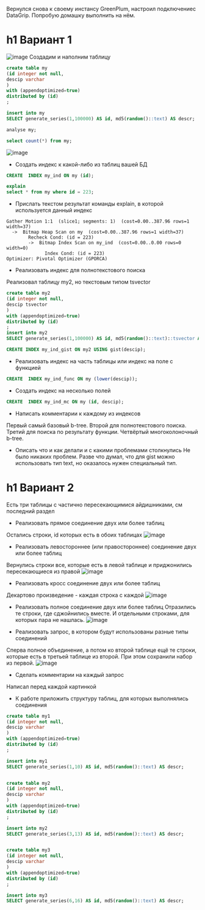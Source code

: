 Вернулся снова к своему инстансу GreenPlum, настроил подключениес DataGrip. Попробую домашку выполнить на нём.

h1 Вариант 1
==============
![image](https://user-images.githubusercontent.com/16693077/168903455-ac8226ae-c07a-413d-9853-1c91111397a9.png)
Создадим и наполним таблицу
``` sql
create table my
(id integer not null,
descip varchar
)
with (appendoptimized=true)
distributed by (id)
;

insert into my
SELECT generate_series(1,100000) AS id, md5(random()::text) AS descr;

analyse my;

select count(*) from my;
```
![image](https://user-images.githubusercontent.com/16693077/168904701-5e9d0eef-d008-4561-8d38-47bbc38d386f.png)

 - Создать индекс к какой-либо из таблиц вашей БД
``` sql
CREATE  INDEX my_ind ON my (id);

explain
select * from my where id = 223;
```
 - Прислать текстом результат команды explain, в которой используется данный индекс
``` console
Gather Motion 1:1  (slice1; segments: 1)  (cost=0.00..387.96 rows=1 width=37)
  ->  Bitmap Heap Scan on my  (cost=0.00..387.96 rows=1 width=37)
        Recheck Cond: (id = 223)
        ->  Bitmap Index Scan on my_ind  (cost=0.00..0.00 rows=0 width=0)
              Index Cond: (id = 223)
Optimizer: Pivotal Optimizer (GPORCA)
```
 - Реализовать индекс для полнотекстового поиска

Реализовал таблицу my2, но текстовым типом tsvector
``` sql
create table my2
(id integer not null,
descip tsvector
)
with (appendoptimized=true)
distributed by (id)
;
insert into my2
SELECT generate_series(1,100000) AS id, md5(random()::text)::tsvector AS descr;

CREATE INDEX my_ind_gist ON my2 USING gist(descip);
```
 - Реализовать индекс на часть таблицы или индекс на поле с функцией
``` sql
CREATE  INDEX my_ind_func ON my (lower(descip));
```
 - Создать индекс на несколько полей
``` sql
CREATE  INDEX my_ind_mc ON my (id, descip);
```
 - Написать комментарии к каждому из индексов

Первый самый базовый b-tree. Второй для полнотекстового поиска. Третий для поиска по результату функции. Четвёртый многоколоночный b-tree.
 - Описать что и как делали и с какими проблемами столкнулись 
Не было никаких проблем. Разве что думал, что для gist можно использовать тип text, но оказалось нужен специальный тип.



h1 Вариант 2
==============
Есть три таблицы с частично пересекающимися айдишниками, см последний раздел
 - Реализовать прямое соединение двух или более таблиц

Остались строки, id которых есть в обоих таблицах
![image](https://user-images.githubusercontent.com/16693077/168920362-a42130b2-f6e3-46b2-a9d4-34fa038cccf6.png)

 - Реализовать левостороннее (или правостороннее) соединение двух или более таблиц

Вернулись строки все, которые есть в левой таблице и приджонились пересекающиеся из правой
![image](https://user-images.githubusercontent.com/16693077/168920503-0294b879-e4e1-4452-8ca0-dabe26d34d78.png)

 - Реализовать кросс соединение двух или более таблиц
 
 Декартово произведение - каждая строка с каждой
 ![image](https://user-images.githubusercontent.com/16693077/168920685-2cce26a9-a792-439e-94b8-bc392e5455c1.png)

 - Реализовать полное соединение двух или более таблиц
Отразились те строки, где сджойнились вместе. И отдельными строками, для которых пара не нашлась.
![image](https://user-images.githubusercontent.com/16693077/168921114-8e8f6862-f86a-4c67-8736-6505f47dc700.png)

- Реализовать запрос, в котором будут использованы разные типы соединений

Сперва полное объединение, а потом ко второй таблице ещё те строки, которые есть в третьей таблице из второй. При этом сохранили набор из первой.
![image](https://user-images.githubusercontent.com/16693077/168921699-125308be-2639-4e69-ae05-3988722840db.png)

 - Сделать комментарии на каждый запрос

Написал перед каждой картинкой
 - К работе приложить структуру таблиц, для которых выполнялись соединения
``` sql
create table my1
(id integer not null,
descip varchar
)
with (appendoptimized=true)
distributed by (id)
;

insert into my1
SELECT generate_series(1,10) AS id, md5(random()::text) AS descr;


create table my2
(id integer not null,
descip varchar
)
with (appendoptimized=true)
distributed by (id)
;

insert into my2
SELECT generate_series(3,13) AS id, md5(random()::text) AS descr;


create table my3
(id integer not null,
descip varchar
)
with (appendoptimized=true)
distributed by (id)
;

insert into my3
SELECT generate_series(6,16) AS id, md5(random()::text) AS descr;
```
